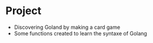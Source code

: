 # Project

* Discovering Goland by making a card game
* Some functions created to learn the syntaxe of Golang

